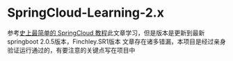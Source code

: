 # SpringCloud-Learning-2.x

参考[史上最简单的 SpringCloud 教程](https://blog.csdn.net/forezp/article/details/70148833/)此文章学习，但是版本是更新到最新 springboot 2.0.5版本，Finchley.SR1版本
文章存在诸多错漏，本项目是经过亲身验证运行通过的，有要注意的关键点写在项目中

